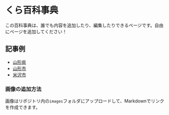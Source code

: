 # くら百科事典

この百科事典は、誰でも内容を追加したり、編集したりできるページです。自由にページを追加してください！

## 記事例
- [山形県](yamagata.md)
- [山形市](yamagatacity.md)
- [米沢市](yonezawa.md)

### 画像の追加方法
画像はリポジトリ内の`images`フォルダにアップロードして、Markdownでリンクを作成できます。
